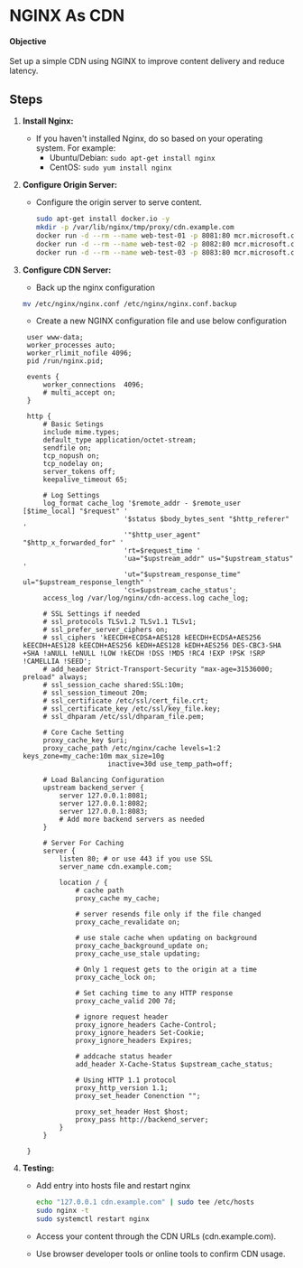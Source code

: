 # NGINX As CDN

#### Objective

Set up a simple CDN using NGINX to improve content delivery and reduce latency.

## Steps

1. **Install Nginx:**
   - If you haven't installed Nginx, do so based on your operating system. For example:
     - Ubuntu/Debian: `sudo apt-get install nginx`
     - CentOS: `sudo yum install nginx`

2. **Configure Origin Server:**
   - Configure the origin server to serve content.

     ```bash
     sudo apt-get install docker.io -y
     mkdir -p /var/lib/nginx/tmp/proxy/cdn.example.com
     docker run -d --rm --name web-test-01 -p 8081:80 mcr.microsoft.com/azuredocs/aks-helloworld:v1
     docker run -d --rm --name web-test-02 -p 8082:80 mcr.microsoft.com/azuredocs/aks-helloworld:v1
     docker run -d --rm --name web-test-03 -p 8083:80 mcr.microsoft.com/azuredocs/aks-helloworld:v1
     ```

3. **Configure CDN Server:**
   - Back up the nginx configuration

   ```bash
   mv /etc/nginx/nginx.conf /etc/nginx/nginx.conf.backup
   ```

   - Create a new NGINX configuration file and use below configuration

   ```nginx
    user www-data;
    worker_processes auto;
    worker_rlimit_nofile 4096;
    pid /run/nginx.pid;

    events {
        worker_connections  4096;
        # multi_accept on;
    }

    http {
        # Basic Setings
        include mime.types;
        default_type application/octet-stream;
        sendfile on;
        tcp_nopush on;
        tcp_nodelay on;
        server_tokens off;
        keepalive_timeout 65;

        # Log Settings
        log_format cache_log '$remote_addr - $remote_user [$time_local] "$request" '
                            '$status $body_bytes_sent "$http_referer" '
                            '"$http_user_agent" "$http_x_forwarded_for" '
                            'rt=$request_time '
                            'ua="$upstream_addr" us="$upstream_status" '
                            'ut="$upstream_response_time" ul="$upstream_response_length" '
                            'cs=$upstream_cache_status';
        access_log /var/log/nginx/cdn-access.log cache_log;

        # SSL Settings if needed
        # ssl_protocols TLSv1.2 TLSv1.1 TLSv1;
        # ssl_prefer_server_ciphers on;
        # ssl_ciphers 'kEECDH+ECDSA+AES128 kEECDH+ECDSA+AES256 kEECDH+AES128 kEECDH+AES256 kEDH+AES128 kEDH+AES256 DES-CBC3-SHA +SHA !aNULL !eNULL !LOW !kECDH !DSS !MD5 !RC4 !EXP !PSK !SRP !CAMELLIA !SEED';
        # add_header Strict-Transport-Security "max-age=31536000; preload" always;
        # ssl_session_cache shared:SSL:10m;
        # ssl_session_timeout 20m;
        # ssl_certificate /etc/ssl/cert_file.crt;
        # ssl_certificate_key /etc/ssl/key_file.key;
        # ssl_dhparam /etc/ssl/dhparam_file.pem;

        # Core Cache Setting
        proxy_cache_key $uri;
        proxy_cache_path /etc/nginx/cache levels=1:2 keys_zone=my_cache:10m max_size=10g
                        inactive=30d use_temp_path=off;

        # Load Balancing Configuration
        upstream backend_server {
            server 127.0.0.1:8081;
            server 127.0.0.1:8082;
            server 127.0.0.1:8083;
            # Add more backend servers as needed
        }

        # Server For Caching
        server {
            listen 80; # or use 443 if you use SSL
            server_name cdn.example.com;

            location / {
                # cache path
                proxy_cache my_cache;

                # server resends file only if the file changed
                proxy_cache_revalidate on;

                # use stale cache when updating on background
                proxy_cache_background_update on;
                proxy_cache_use_stale updating;

                # Only 1 request gets to the origin at a time
                proxy_cache_lock on;

                # Set caching time to any HTTP response
                proxy_cache_valid 200 7d;

                # ignore request header
                proxy_ignore_headers Cache-Control;
                proxy_ignore_headers Set-Cookie;
                proxy_ignore_headers Expires;

                # addcache status header
                add_header X-Cache-Status $upstream_cache_status;

                # Using HTTP 1.1 protocol
                proxy_http_version 1.1;
                proxy_set_header Conenction "";

                proxy_set_header Host $host;
                proxy_pass http://backend_server;
            }
        }
        
    }
   ```

4. **Testing:**
   - Add entry into hosts file and restart nginx

     ```bash
     echo "127.0.0.1 cdn.example.com" | sudo tee /etc/hosts
     sudo nginx -t
     sudo systemctl restart nginx
     ```

   - Access your content through the CDN URLs (cdn.example.com).
   - Use browser developer tools or online tools to confirm CDN usage.
